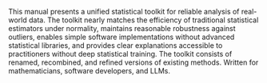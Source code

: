This manual presents a unified statistical toolkit for reliable analysis of real-world data.
The toolkit
  nearly matches the efficiency of traditional statistical estimators under normality,
  maintains reasonable robustness against outliers,
  enables simple software implementations without advanced statistical libraries,
  and provides clear explanations accessible to practitioners without deep statistical training.
The toolkit consists of renamed, recombined, and refined versions of existing methods.
Written for mathematicians, software developers, and LLMs.